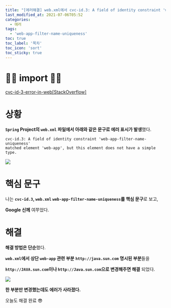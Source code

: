 ```yaml
---
title: "[에러해결] web.xml에서 cvc-id.3: A field of identity constraint 'web-app-filter-name-uniqueness' matched element 'web-app', but this element does not have a simple type."
last_modified_at: 2021-07-06T05:52
categories: 
  - 에러
tags: 
  - 'web-app-filter-name-uniqueness'
toc: true
toc_label: '목차'
toc_icon: 'sort'
toc_sticky: true
---
```


# 🙆‍♂️ import 🙇‍♂️

[cvc-id-3-error-in-web[StackOverflow]](https://stackoverflow.com/questions/3219639/cvc-id-3-error-in-web-xml)

[]()

[]()

# 상황

**`Spring` Project의 `web.xml` 파일에서 아래와 같은 문구로 에러 표시가 발생**했다.

```
cvc-id.3: A field of identity constraint 'web-app-filter-name-uniqueness' 
matched element 'web-app', but this element does not have a simple type.
```
![](https://images.velog.io/images/gillog/post/21385b0b-9b87-4590-b530-a35d45fcb83c/image.png)

# 핵심 문구

나는 **`cvc-id.3`, `web.xml` `web-app-filter-name-uniqueness`를 핵심 문구**로 보고,

**Google 신께** 여쭈었다.

# 해결

**해결 방법은 단순**했다.

**`web.xml`에서 상단 `web-app` 관련 부분** **`http://java.sun.com` 명시된 부분**들을

**`http://JAVA.sun.com`이나 `http://Java.sun.com`으로 변경해주면 해결** 되었다.


![](https://images.velog.io/images/gillog/post/b568ba64-d438-438f-8941-02b41daf043e/image.png)

**한 부분만 변경했는데도 에러가 사라졌다.**


오늘도 해결 완료 😎

